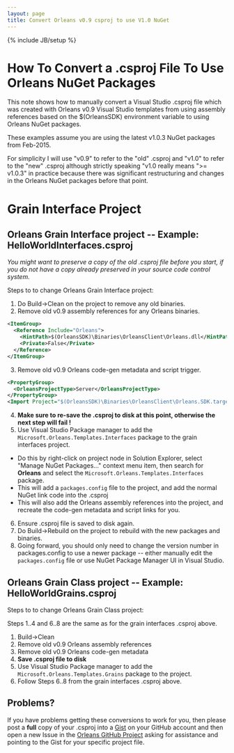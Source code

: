 ```yaml
---
layout: page
title: Convert Orleans v0.9 csproj to use V1.0 NuGet
---
```

{% include JB/setup %}

# How To Convert a .csproj File To Use Orleans NuGet Packages

This note shows how to manually convert a Visual Studio .csproj file which was created with Orleans v0.9 Visual Studio templates from using assembly references based on the $(OrleansSDK) environment variable to using Orleans NuGet packages.

These examples assume you are using the latest v1.0.3 NuGet packages from Feb-2015.

For simplicity I will use "v0.9" to refer to the "old" .csproj and "v1.0" to refer to the "new" .csproj although strictly speaking "v1.0 really means ">= v1.0.3" in practice because there was significant restructuring and changes in the Orleans NuGet packages before that point.

# Grain Interface Project

## Orleans Grain Interface project -- Example: HelloWorldInterfaces.csproj

_You might want to preserve a copy of the old .csproj file before you start, if you do not have a copy already preserved in your source code control system._

Steps to to change Orleans Grain Interface project:

1. Do Build->Clean on the project to remove any old binaries.
2. Remove old v0.9 assembly references for any Orleans binaries.
``` xml
<ItemGroup>
  <Reference Include="Orleans">
    <HintPath>$(OrleansSDK)\Binaries\OrleansClient\Orleans.dll</HintPath>
    <Private>False</Private>
  </Reference>
</ItemGroup>
```
3. Remove old v0.9 Orleans code-gen metadata and script trigger.
``` xml
<PropertyGroup>
  <OrleansProjectType>Server</OrleansProjectType>
</PropertyGroup>
<Import Project="$(OrleansSDK)\Binaries\OrleansClient\Orleans.SDK.targets" />
```
4. **Make sure to re-save the .csproj to disk at this point, otherwise the next step will fail !**
5. Use Visual Studio Package manager to add the `Microsoft.Orleans.Templates.Interfaces` package to the grain interfaces project.
  * Do this by right-click on project node in Solution Explorer, select "Manage NuGet Packages..." context menu item, then search for **Orleans** and select the `Microsoft.Orleans.Templates.Interfaces` package.
  * This will add a `packages.config` file to the project, and add the normal NuGet link code into the .csproj
  * This will also add the Orleans assembly references into the project, and recreate the code-gen metadata and script links for you.
6. Ensure .csproj file is saved to disk again.
7. Do Build->Rebuild on the project to rebuild with the new packages and binaries.
8. Going forward, you should only need to change the version number in packages.config to use a newer package -- either manually edit the `packages.config` file or use NuGet Package Manager UI in Visual Studio.

## Orleans Grain Class project -- Example: HelloWorldGrains.csproj

Steps to to change Orleans Grain Class project:

Steps 1..4 and 6..8 are the same as for the grain interfaces .csproj above.

1. Build->Clean
2. Remove old v0.9 Orleans assembly references
3. Remove old v0.9 Orleans code-gen metadata
4. **Save .csproj file to disk**
5. Use Visual Studio Package manager to add the `Microsoft.Orleans.Templates.Grains` package to the  project.
6. Follow Steps 6..8 from the grain interfaces .csproj above.

## Problems?

If you have problems getting these conversions to work for you, then please post a **full** copy of your .csproj into a [Gist](https://gist.github.com/) on your GitHub account and then open a new Issue in the [Orleans GitHub Project](https://github.com/dotnet/orleans/issues) asking for assistance and pointing to the Gist for your specific project file.
